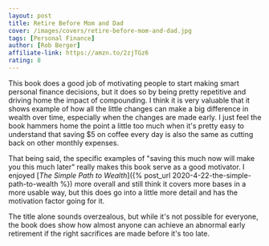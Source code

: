 ```yaml
---
layout: post
title: Retire Before Mom and Dad
cover: /images/covers/retire-before-mom-and-dad.jpg
tags: [Personal Finance]
author: [Rob Berger]
affiliate-link: https://amzn.to/2zjTGz6
rating: 8
---
```


This book does a good job of motivating people to start making smart personal finance decisions, but it does so by being pretty repetitive and driving home the impact of compounding. I think it is very valuable that it shows example of how all the little changes can make a big difference in wealth over time, especially when the changes are made early. I just feel the book hammers home the point a little too much when it's pretty easy to understand that saving $5 on coffee every day is also the same as cutting back on other monthly expenses.

That being said, the specific examples of "saving this much now will make you this much later" really makes this book serve as a good motivator. I enjoyed [_The Simple Path to Wealth_]({% post_url 2020-4-22-the-simple-path-to-wealth %}) more overall and still think it covers more bases in a more usable way, but this does go into a little more detail and has the motivation factor going for it.

The title alone sounds overzealous, but while it's not possible for everyone, the book does show how almost anyone can achieve an abnormal early retirement if the right sacrifices are made before it's too late.